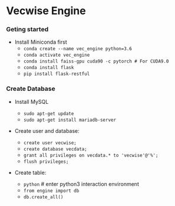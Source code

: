# Vecwise Engine

### Geting started

- Install Miniconda first
    - `conda create --name vec_engine python=3.6`
    - `conda activate vec_engine`
    - `conda install faiss-gpu cuda90 -c pytorch # For CUDA9.0`
    - `conda install flask`
    - `pip install flask-restful`

### Create Database

- Install MySQL
    - `sudo apt-get update`
    - `sudo apt-get install mariadb-server`

- Create user and database:
    - `create user vecwise;`
    - `create database vecdata;`
    - `grant all privileges on vecdata.* to 'vecwise'@'%';`
    - `flush privileges;`

- Create table:
    - `python` # enter python3 interaction environment
    - `from engine import db`
    - `db.create_all()`
